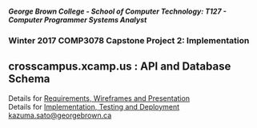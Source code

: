 ##### George Brown College - School of Computer Technology: T127 - Computer Programmer Systems Analyst 
### Winter 2017 COMP3078 Capstone Project 2: Implementation
## crosscampus.xcamp.us : API and Database Schema

Details for [Requirements, Wireframes and Presentation](https://github.com/kazuma-sato/CAPSTONE1-xcampus)  
Details for [Implementation, Testing and Deployment](https://raw.githubusercontent.com/kazuma-sato/CAPSTONE2-xcampus)
kazuma.sato@georgebrown.ca
